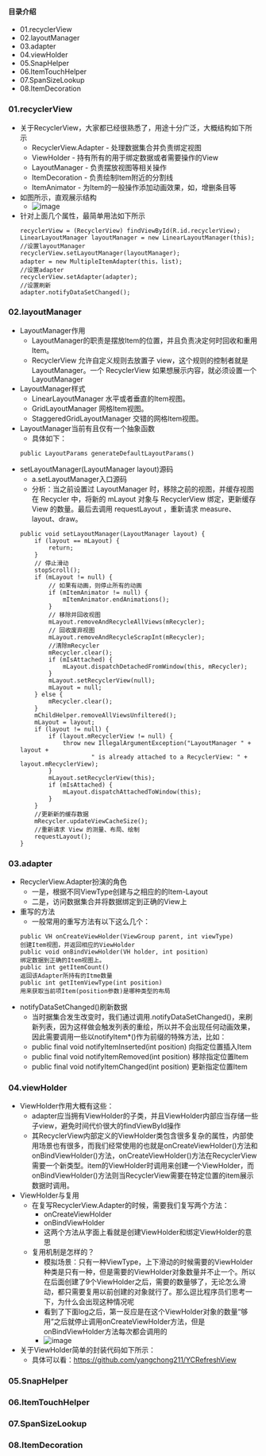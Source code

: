 #### 目录介绍
- 01.recyclerView
- 02.layoutManager
- 03.adapter
- 04.viewHolder
- 05.SnapHelper
- 06.ItemTouchHelper
- 07.SpanSizeLookup
- 08.ItemDecoration



### 01.recyclerView
- 关于RecyclerView，大家都已经很熟悉了，用途十分广泛，大概结构如下所示
	* RecyclerView.Adapter - 处理数据集合并负责绑定视图
	* ViewHolder - 持有所有的用于绑定数据或者需要操作的View
	* LayoutManager - 负责摆放视图等相关操作
	* ItemDecoration - 负责绘制Item附近的分割线
	* ItemAnimator - 为Item的一般操作添加动画效果，如，增删条目等
- 如图所示，直观展示结构
    - ![image](https://upload-images.jianshu.io/upload_images/4432347-6301e0c8563ecda0.png?imageMogr2/auto-orient/strip%7CimageView2/2/w/1240)
- 针对上面几个属性，最简单用法如下所示
    ```
    recyclerView = (RecyclerView) findViewById(R.id.recyclerView);
    LinearLayoutManager layoutManager = new LinearLayoutManager(this);
    //设置layoutManager
    recyclerView.setLayoutManager(layoutManager);
    adapter = new MultipleItemAdapter(this，list);
    //设置adapter
    recyclerView.setAdapter(adapter);
    //设置刷新
    adapter.notifyDataSetChanged();
    ```


### 02.layoutManager
- LayoutManager作用
    - LayoutManager的职责是摆放Item的位置，并且负责决定何时回收和重用Item。
    - RecyclerView 允许自定义规则去放置子 view，这个规则的控制者就是 LayoutManager。一个 RecyclerView 如果想展示内容，就必须设置一个 LayoutManager
- LayoutManager样式
    - LinearLayoutManager 水平或者垂直的Item视图。
    - GridLayoutManager 网格Item视图。
    - StaggeredGridLayoutManager 交错的网格Item视图。
- LayoutManager当前有且仅有一个抽象函数
    - 具体如下：
    ```
    public LayoutParams generateDefaultLayoutParams()
    ```
- setLayoutManager(LayoutManager layout)源码
    - a.setLayoutManager入口源码
    - 分析：当之前设置过 LayoutManager 时，移除之前的视图，并缓存视图在 Recycler 中，将新的 mLayout 对象与 RecyclerView 绑定，更新缓存 View 的数量。最后去调用 requestLayout ，重新请求 measure、layout、draw。
    ```
    public void setLayoutManager(LayoutManager layout) {
        if (layout == mLayout) {
            return;
        }
        // 停止滑动
        stopScroll();
        if (mLayout != null) {
            // 如果有动画，则停止所有的动画
            if (mItemAnimator != null) {
                mItemAnimator.endAnimations();
            }
            // 移除并回收视图
            mLayout.removeAndRecycleAllViews(mRecycler);
            // 回收废弃视图
            mLayout.removeAndRecycleScrapInt(mRecycler);
            //清除mRecycler
            mRecycler.clear();
            if (mIsAttached) {
                mLayout.dispatchDetachedFromWindow(this, mRecycler);
            }
            mLayout.setRecyclerView(null);
            mLayout = null;
        } else {
            mRecycler.clear();
        }
        mChildHelper.removeAllViewsUnfiltered();
        mLayout = layout;
        if (layout != null) {
            if (layout.mRecyclerView != null) {
                throw new IllegalArgumentException("LayoutManager " + layout +
                        " is already attached to a RecyclerView: " + layout.mRecyclerView);
            }
            mLayout.setRecyclerView(this);
            if (mIsAttached) {
                mLayout.dispatchAttachedToWindow(this);
            }
        }
        //更新新的缓存数据
        mRecycler.updateViewCacheSize();
        //重新请求 View 的测量、布局、绘制
        requestLayout();
    }
    ```




### 03.adapter
- RecyclerView.Adapter扮演的角色
    - 一是，根据不同ViewType创建与之相应的的Item-Layout
    - 二是，访问数据集合并将数据绑定到正确的View上
- 重写的方法
    - 一般常用的重写方法有以下这么几个：
    ```
    public VH onCreateViewHolder(ViewGroup parent, int viewType)
    创建Item视图，并返回相应的ViewHolder
    public void onBindViewHolder(VH holder, int position)
    绑定数据到正确的Item视图上。
    public int getItemCount()
    返回该Adapter所持有的Itme数量
    public int getItemViewType(int position)
    用来获取当前项Item(position参数)是哪种类型的布局
    ```
- notifyDataSetChanged()刷新数据
    - 当时据集合发生改变时，我们通过调用.notifyDataSetChanged()，来刷新列表，因为这样做会触发列表的重绘，所以并不会出现任何动画效果，因此需要调用一些以notifyItem*()作为前缀的特殊方法，比如：
	* public final void notifyItemInserted(int position) 向指定位置插入Item
	* public final void notifyItemRemoved(int position) 移除指定位置Item
	* public final void notifyItemChanged(int position) 更新指定位置Item




### 04.viewHolder
- ViewHolder作用大概有这些：
    - adapter应当拥有ViewHolder的子类，并且ViewHolder内部应当存储一些子view，避免时间代价很大的findViewById操作
    - 其RecyclerView内部定义的ViewHolder类包含很多复杂的属性，内部使用场景也有很多，而我们经常使用的也就是onCreateViewHolder()方法和onBindViewHolder()方法，onCreateViewHolder()方法在RecyclerView需要一个新类型。item的ViewHolder时调用来创建一个ViewHolder，而onBindViewHolder()方法则当RecyclerView需要在特定位置的item展示数据时调用。
- ViewHolder与复用
    - 在复写RecyclerView.Adapter的时候，需要我们复写两个方法：
        - onCreateViewHolder
        - onBindViewHolder
        - 这两个方法从字面上看就是创建ViewHolder和绑定ViewHolder的意思
    - 复用机制是怎样的？
        - 模拟场景：只有一种ViewType，上下滑动的时候需要的ViewHolder种类是只有一种，但是需要的ViewHolder对象数量并不止一个。所以在后面创建了9个ViewHolder之后，需要的数量够了，无论怎么滑动，都只需要复用以前创建的对象就行了。那么逗比程序员们思考一下，为什么会出现这种情况呢
        - 看到了下面log之后，第一反应是在这个ViewHolder对象的数量“够用”之后就停止调用onCreateViewHolder方法，但是onBindViewHolder方法每次都会调用的
        - ![image](https://upload-images.jianshu.io/upload_images/4432347-8cb81b547d4e8613.png?imageMogr2/auto-orient/strip%7CimageView2/2/w/1240)
- 关于ViewHolder简单的封装代码如下所示：
    - 具体可以看：https://github.com/yangchong211/YCRefreshView




### 05.SnapHelper


### 06.ItemTouchHelper



### 07.SpanSizeLookup



### 08.ItemDecoration















